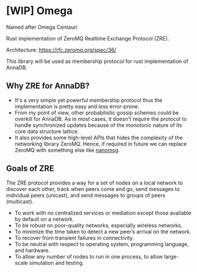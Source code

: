# [WIP] Omega

Named after Omega Centauri

Rust implementation of ZeroMQ Realtime Exchange Protocol (ZRE).

Architecture: https://rfc.zeromq.org/spec/36/

This library will be used as membership protocol for rust implementation of AnnaDB.

## Why ZRE for AnnaDB?

- It's a very simple yet powerful membership protocol thus the implementation is pretty easy and less error-prone.
- From my point of view, other probabilistic gossip schemes could be overkill for AnnaDB. As in most cases, it doesn't require the protocol to handle synchronized updates because of the monotonic nature of its core data structure lattice.
- It also provides some high-level APIs that hides the complexity of the networking library ZeroMQ. Hence, if required in future we can replace ZeroMQ with something else like [nanomsg](https://github.com/nanomsg/nanomsg).

## Goals of ZRE

The ZRE protocol provides a way for a set of nodes on a local network to discover each other, track when peers come and go, send messages to individual peers (unicast), and send messages to groups of peers (multicast).

- To work with no centralized services or mediation except those available by default on a network.
- To be robust on poor-quality networks, especially wireless networks.
- To minimize the time taken to detect a new peer’s arrival on the network.
- To recover from transient failures in connectivity.
- To be neutral with respect to operating system, programming language, and hardware.
- To allow any number of nodes to run in one process, to allow large-scale simulation and testing.
